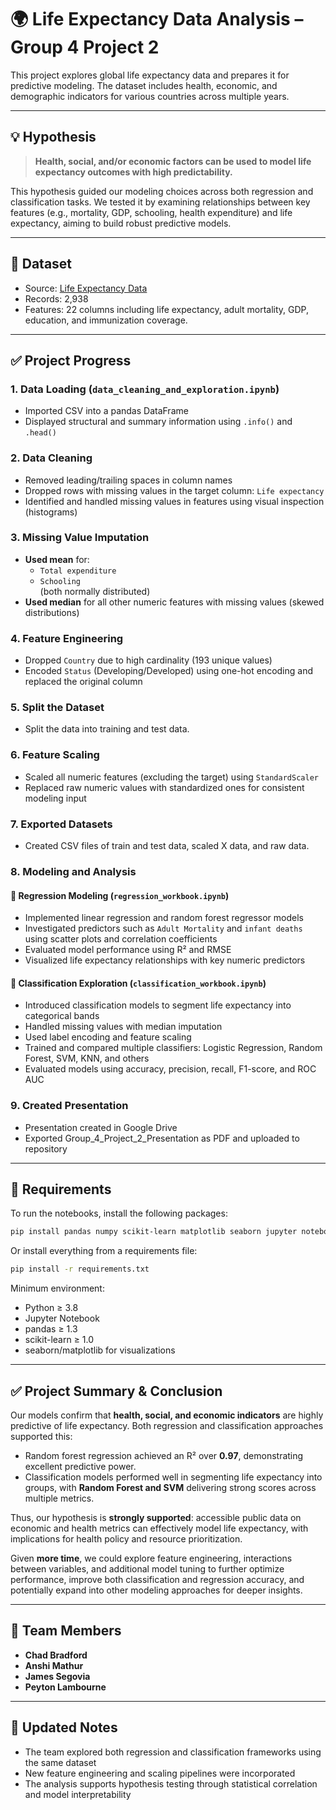 
# 🌍 Life Expectancy Data Analysis – Group 4 Project 2

This project explores global life expectancy data and prepares it for predictive modeling. The dataset includes health, economic, and demographic indicators for various countries across multiple years.

---

## 💡 Hypothesis

> **Health, social, and/or economic factors can be used to model life expectancy outcomes with high predictability.**

This hypothesis guided our modeling choices across both regression and classification tasks. We tested it by examining relationships between key features (e.g., mortality, GDP, schooling, health expenditure) and life expectancy, aiming to build robust predictive models.

---

## 📁 Dataset

- Source: [Life Expectancy Data](https://www.kaggle.com/datasets/kumarajarshi/life-expectancy-who)
- Records: 2,938
- Features: 22 columns including life expectancy, adult mortality, GDP, education, and immunization coverage.

---

## ✅ Project Progress

### 1. **Data Loading** (`data_cleaning_and_exploration.ipynb`)
- Imported CSV into a pandas DataFrame
- Displayed structural and summary information using `.info()` and `.head()`

### 2. **Data Cleaning**
- Removed leading/trailing spaces in column names
- Dropped rows with missing values in the target column: `Life expectancy`
- Identified and handled missing values in features using visual inspection (histograms)

### 3. **Missing Value Imputation**
- **Used mean** for:
  - `Total expenditure`
  - `Schooling`  
  (both normally distributed)
- **Used median** for all other numeric features with missing values (skewed distributions)

### 4. **Feature Engineering**
- Dropped `Country` due to high cardinality (193 unique values)
- Encoded `Status` (Developing/Developed) using one-hot encoding and replaced the original column

### 5. **Split the Dataset**
- Split the data into training and test data.

### 6. **Feature Scaling**
- Scaled all numeric features (excluding the target) using `StandardScaler`
- Replaced raw numeric values with standardized ones for consistent modeling input

### 7. **Exported Datasets**
- Created CSV files of train and test data, scaled X data, and raw data. 

### 8. **Modeling and Analysis**
#### 🔢 Regression Modeling (`regression_workbook.ipynb`)
- Implemented linear regression and random forest regressor models
- Investigated predictors such as `Adult Mortality` and `infant deaths` using scatter plots and correlation coefficients
- Evaluated model performance using R² and RMSE
- Visualized life expectancy relationships with key numeric predictors

#### 🧠 Classification Exploration (`classification_workbook.ipynb`)
- Introduced classification models to segment life expectancy into categorical bands
- Handled missing values with median imputation
- Used label encoding and feature scaling
- Trained and compared multiple classifiers: Logistic Regression, Random Forest, SVM, KNN, and others
- Evaluated models using accuracy, precision, recall, F1-score, and ROC AUC

### 9. **Created Presentation**
- Presentation created in Google Drive
- Exported Group_4_Project_2_Presentation as PDF and uploaded to repository

---

## 🔧 Requirements

To run the notebooks, install the following packages:

```bash
pip install pandas numpy scikit-learn matplotlib seaborn jupyter notebook
```

Or install everything from a requirements file:

```bash
pip install -r requirements.txt
```

Minimum environment:

- Python ≥ 3.8
- Jupyter Notebook
- pandas ≥ 1.3
- scikit-learn ≥ 1.0
- seaborn/matplotlib for visualizations

---

## ✅ Project Summary & Conclusion

Our models confirm that **health, social, and economic indicators** are highly predictive of life expectancy. Both regression and classification approaches supported this:

- Random forest regression achieved an R² over **0.97**, demonstrating excellent predictive power.
- Classification models performed well in segmenting life expectancy into groups, with **Random Forest and SVM** delivering strong scores across multiple metrics.

Thus, our hypothesis is **strongly supported**: accessible public data on economic and health metrics can effectively model life expectancy, with implications for health policy and resource prioritization.

Given **more time**, we could explore feature engineering, interactions between variables, and additional model tuning to further optimize performance, improve both classification and regression accuracy, and potentially expand into other modeling approaches for deeper insights.

---

## 👥 Team Members

- **Chad Bradford**
- **Anshi Mathur**
- **James Segovia**
- **Peyton Lambourne**

---

## 📌 Updated Notes

- The team explored both regression and classification frameworks using the same dataset
- New feature engineering and scaling pipelines were incorporated
- The analysis supports hypothesis testing through statistical correlation and model interpretability
